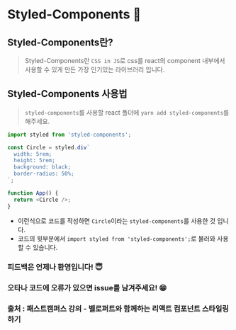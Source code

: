 # Styled-Components 💅
## Styled-Components란?
> Styled-Components란 `CSS in JS`로 css를 react의 component 내부에서 사용할 수 있게 만든 가장 인기있는 라이브러리 입니다.

## Styled-Components 사용법
> `styled-components`를 사용할 react 폴더에 `yarn add styled-components`를 해주세요.

```javascript
import styled from 'styled-components';

const Circle = styled.div`
  width: 5rem;
  height: 5rem;
  background: black;
  border-radius: 50%;
`;

function App() {
  return <Circle />;
}
```
- 이런식으로 코드를 작성하면 `Circle`이라는 `styled-components`를 사용한 것 입니다.
- 코드의 윗부분에서 `import styled from 'styled-components';`로 불러와 사용할 수 있습니다.

### 피드백은 언제나 환영입니다! 😇

### 오타나 코드에 오류가 있으면 issue를 남겨주세요! 😁

### 출처 : 패스트캠퍼스 강의 - 벨로퍼트와 함께하는 리액트 컴포넌트 스타일링하기